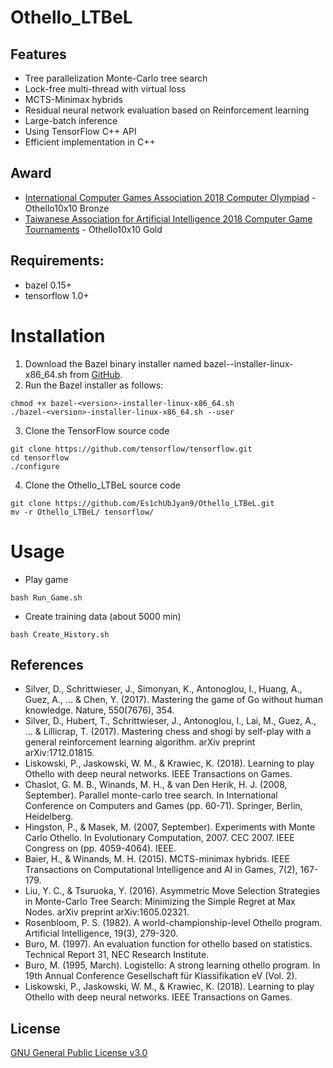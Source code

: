 # Othello_LTBeL
## Features
- Tree parallelization Monte-Carlo tree search
- Lock-free multi-thread with virtual loss
- MCTS-Minimax hybrids
- Residual neural network evaluation based on Reinforcement learning
- Large-batch inference
- Using TensorFlow C++ API
- Efficient implementation in C++

## Award
- [International Computer Games Association 2018 Computer Olympiad](https://www.tcga.tw/icga-computer-olympiad-2018/en/) - Othello10x10 Bronze
- [Taiwanese Association for Artificial Intelligence 2018 Computer Game Tournaments](https://www.tcga.tw/taai2018/en/) - Othello10x10 Gold

## Requirements:
- bazel 0.15+
- tensorflow 1.0+

# Installation
1. Download the Bazel binary installer named bazel--installer-linux-x86_64.sh from [GitHub](https://github.com/bazelbuild/bazel/releases).
2. Run the Bazel installer as follows:
```
chmod +x bazel-<version>-installer-linux-x86_64.sh
./bazel-<version>-installer-linux-x86_64.sh --user
```
3. Clone the TensorFlow source code
```
git clone https://github.com/tensorflow/tensorflow.git
cd tensorflow
./configure
```
4. Clone the Othello_LTBeL source code
```
git clone https://github.com/Es1chUbJyan9/Othello_LTBeL.git
mv -r Othello_LTBeL/ tensorflow/
```

# Usage
- Play game
```
bash Run_Game.sh
```
- Create training data (about 5000 min)
```
bash Create_History.sh
```


## References
- Silver, D., Schrittwieser, J., Simonyan, K., Antonoglou, I., Huang, A., Guez, A., ... & Chen, Y. (2017). Mastering the game of Go without human knowledge. Nature, 550(7676), 354.
- Silver, D., Hubert, T., Schrittwieser, J., Antonoglou, I., Lai, M., Guez, A., ... & Lillicrap, T. (2017). Mastering chess and shogi by self-play with a general reinforcement learning algorithm. arXiv preprint arXiv:1712.01815.
- Liskowski, P., Jaskowski, W. M., & Krawiec, K. (2018). Learning to play Othello with deep neural networks. IEEE Transactions on Games.
- Chaslot, G. M. B., Winands, M. H., & van Den Herik, H. J. (2008, September). Parallel monte-carlo tree search. In International Conference on Computers and Games (pp. 60-71). Springer, Berlin, Heidelberg.
- Hingston, P., & Masek, M. (2007, September). Experiments with Monte Carlo Othello. In Evolutionary Computation, 2007. CEC 2007. IEEE Congress on (pp. 4059-4064). IEEE.
- Baier, H., & Winands, M. H. (2015). MCTS-minimax hybrids. IEEE Transactions on Computational Intelligence and AI in Games, 7(2), 167-179.
- Liu, Y. C., & Tsuruoka, Y. (2016). Asymmetric Move Selection Strategies in Monte-Carlo Tree Search: Minimizing the Simple Regret at Max Nodes. arXiv preprint arXiv:1605.02321.
- Rosenbloom, P. S. (1982). A world-championship-level Othello program. Artificial Intelligence, 19(3), 279-320.
- Buro, M. (1997). An evaluation function for othello based on statistics. Technical Report 31, NEC Research Institute.
- Buro, M. (1995, March). Logistello: A strong learning othello program. In 19th Annual Conference Gesellschaft für Klassifikation eV (Vol. 2).
- Liskowski, P., Jaskowski, W. M., & Krawiec, K. (2018). Learning to play Othello with deep neural networks. IEEE Transactions on Games.

## License
[GNU General Public License v3.0](https://github.com/Es1chUbJyan9/Othello_LTBeL/blob/master/LICENSE)
